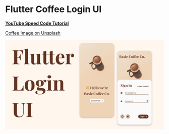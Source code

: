 # Flutter Coffee Login UI

**[YouTube Speed Code Tutorial](https://youtu.be/aL4woh6h98s)**

[Coffee Image on Unsplash](https://unsplash.com/photos/XtUd5SiX464)

![Main Image](https://github.com/jaydanurwin/flutter_coffee_login_ui/blob/master/main.jpg?raw=true)
